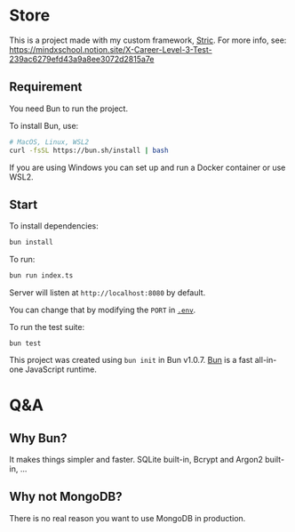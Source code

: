 # Store
This is a project made with my custom framework, [Stric](https://github.com/bunsvr).
For more info, see: https://mindxschool.notion.site/X-Career-Level-3-Test-239ac6279efd43a9a8ee3072d2815a7e

## Requirement
You need Bun to run the project.

To install Bun, use:
```bash
# MacOS, Linux, WSL2
curl -fsSL https://bun.sh/install | bash
```

If you are using Windows you can set up and run a Docker container or use WSL2.

## Start
To install dependencies:
```bash
bun install
```

To run:
```bash
bun run index.ts
```

Server will listen at `http://localhost:8080` by default. 

You can change that by modifying the `PORT` in [`.env`](./.env).

To run the test suite:
```
bun test
```

This project was created using `bun init` in Bun v1.0.7. [Bun](https://bun.sh) is a fast all-in-one JavaScript runtime.

# Q&A

## Why Bun?
It makes things simpler and faster. SQLite built-in, Bcrypt and Argon2 built-in, ...

## Why not MongoDB?
There is no real reason you want to use MongoDB in production.


